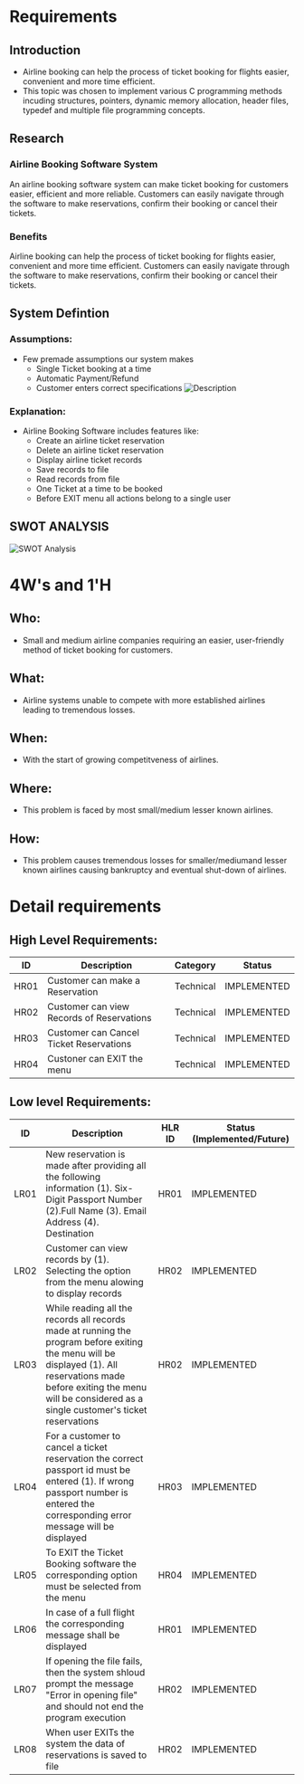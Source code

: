 # Requirements
## Introduction
 * Airline booking can help the process of ticket booking for flights easier, convenient and more time efficient.
 * This topic was chosen to implement various C programming methods incuding structures, pointers, dynamic memory allocation, header files, typedef and multiple file programming concepts.

## Research
### Airline Booking Software System 
An airline booking software system can make ticket booking for customers easier, efficient and more reliable. Customers can easily navigate through the software to make reservations, confirm their booking or cancel their tickets.


### Benefits
Airline booking can help the process of ticket booking for flights easier, convenient and more time efficient.
Customers can easily navigate through the software to make reservations, confirm their booking or cancel their tickets.


## System Defintion
### Assumptions:
* Few premade assumptions our system makes
    * Single Ticket booking at a time
    * Automatic Payment/Refund
    * Customer enters correct specifications
![Description](https://github.com/KarishmaSavant/LTTS_MiniProject/blob/main/1_Requirements/System.png)
### Explanation:
* Airline Booking Software includes features like:
    * Create an airline ticket reservation
    * Delete an airline ticket reservation
    * Display airline ticket records
    * Save records to file
    * Read records from file 
    * One Ticket at a time to be booked
    * Before EXIT menu all actions belong to a single user


## SWOT ANALYSIS
![SWOT Analysis](https://github.com/KarishmaSavant/LTTS_MiniProject/blob/main/1_Requirements/SWOT%20Analysis.png)

# 4W&#39;s and 1&#39;H

## Who:
* Small and medium airline companies requiring an easier, user-friendly method of ticket booking for customers.

## What:
* Airline systems unable to compete with more established airlines leading to tremendous losses.

## When:
* With the start of growing competitveness of airlines.

## Where:
* This problem is faced by most small/medium lesser known airlines.

## How:
* This problem causes tremendous losses for smaller/mediumand lesser known airlines causing bankruptcy and eventual shut-down of airlines.

# Detail requirements
## High Level Requirements: 
| ID | Description | Category | Status | 
| ----- | ----- | ------- | ---------|
| HR01 | Customer can make a Reservation | Technical | IMPLEMENTED | 
| HR02 | Customer can view Records of Reservations | Technical |  IMPLEMENTED  |
| HR03 | Customer can Cancel Ticket Reservations| Technical |  IMPLEMENTED  |
| HR04 | Custoner can EXIT the menu | Technical |  IMPLEMENTED  |

##  Low level Requirements:

| ID | Description | HLR ID | Status (Implemented/Future) |
| ------ | --------- | ------ | ----- |
| LR01 | New reservation is made after providing all the following information (1). Six-Digit Passport Number (2).Full Name (3). Email Address (4). Destination| HR01 |  IMPLEMENTED  |
| LR02 | Customer can view records by (1). Selecting the option from the menu alowing to display records | HR02 |  IMPLEMENTED |
| LR03 | While reading all the records all records made at running the program before exiting the menu will be displayed (1). All reservations made before exiting the menu will be considered as a single customer's ticket reservations| HR02 |  IMPLEMENTED |
| LR04 | For a customer to cancel a ticket reservation the correct passport id must be entered (1). If wrong passport number is entered the corresponding error message will be displayed | HR03 |  IMPLEMENTED  |
| LR05 | To EXIT the Ticket Booking software the corresponding option must be selected from the menu | HR04 |  IMPLEMENTED  |
| LR06 | In case of a full flight the corresponding message shall be displayed | HR01 |  IMPLEMENTED  |
| LR07 | If opening the file fails, then the system shloud prompt the message "Error in opening file" and should not end the program execution | HR02|  IMPLEMENTED  |
| LR08 | When user EXITs the system the data of reservations is saved to file | HR02 |  IMPLEMENTED  |
